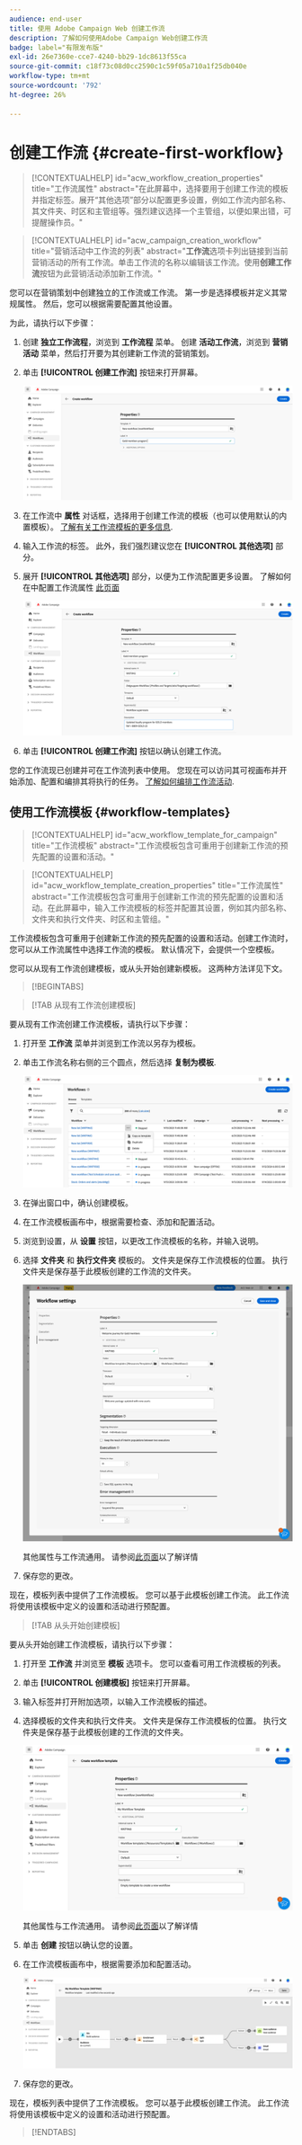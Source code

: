 ```yaml
---
audience: end-user
title: 使用 Adobe Campaign Web 创建工作流
description: 了解如何使用Adobe Campaign Web创建工作流
badge: label="有限发布版"
exl-id: 26e7360e-cce7-4240-bb29-1dc8613f55ca
source-git-commit: c18f73c08d0cc2590c1c59f05a710a1f25db040e
workflow-type: tm+mt
source-wordcount: '792'
ht-degree: 26%

---
```



# 创建工作流 {#create-first-workflow}

>[!CONTEXTUALHELP]
>id="acw_workflow_creation_properties"
>title="工作流属性"
>abstract="在此屏幕中，选择要用于创建工作流的模板并指定标签。展开“其他选项”部分以配置更多设置，例如工作流内部名称、其文件夹、时区和主管组等。强烈建议选择一个主管组，以便如果出错，可提醒操作员。"


>[!CONTEXTUALHELP]
>id="acw_campaign_creation_workflow"
>title="营销活动中工作流的列表"
>abstract="**工作流**&#x200B;选项卡列出链接到当前营销活动的所有工作流。单击工作流的名称以编辑该工作流。使用&#x200B;**创建工作流**&#x200B;按钮为此营销活动添加新工作流。"

您可以在营销策划中创建独立的工作流或工作流。 第一步是选择模板并定义其常规属性。 然后，您可以根据需要配置其他设置。

为此，请执行以下步骤：

1. 创建 **独立工作流程**，浏览到 **工作流程** 菜单。 创建 **活动工作流**，浏览到 **营销活动** 菜单，然后打开要为其创建新工作流的营销策划。

1. 单击 **[!UICONTROL 创建工作流]** 按钮来打开屏幕。

   ![](assets/workflow-create.png)

1. 在工作流中 **属性** 对话框，选择用于创建工作流的模板（也可以使用默认的内置模板）。 [了解有关工作流模板的更多信息](#workflow-templates).

1. 输入工作流的标签。 此外，我们强烈建议您在 **[!UICONTROL 其他选项]** 部分。

1. 展开 **[!UICONTROL 其他选项]** 部分，以便为工作流配置更多设置。 了解如何在中配置工作流属性 [此页面](workflow-settings.md#properties)

   ![](assets/workflow-additional-options.png)

1. 单击 **[!UICONTROL 创建工作流]** 按钮以确认创建工作流。

您的工作流现已创建并可在工作流列表中使用。 您现在可以访问其可视画布并开始添加、配置和编排其将执行的任务。 [了解如何编排工作流活动](orchestrate-activities.md).

## 使用工作流模板 {#workflow-templates}

>[!CONTEXTUALHELP]
>id="acw_workflow_template_for_campaign"
>title="工作流模板"
>abstract="工作流模板包含可重用于创建新工作流的预先配置的设置和活动。"

>[!CONTEXTUALHELP]
>id="acw_workflow_template_creation_properties"
>title="工作流属性"
>abstract="工作流模板包含可重用于创建新工作流的预先配置的设置和活动。在此屏幕中，输入工作流模板的标签并配置其设置，例如其内部名称、文件夹和执行文件夹、时区和主管组。"

工作流模板包含可重用于创建新工作流的预先配置的设置和活动。创建工作流时，您可以从工作流属性中选择工作流的模板。 默认情况下，会提供一个空模板。

您可以从现有工作流创建模板，或从头开始创建新模板。 这两种方法详见下文。

>[!BEGINTABS]

>[!TAB 从现有工作流创建模板]

要从现有工作流创建工作流模板，请执行以下步骤：

1. 打开至 **工作流** 菜单并浏览到工作流以另存为模板。
1. 单击工作流名称右侧的三个圆点，然后选择 **复制为模板**.

   ![](assets/wf-copy-as-template.png)

1. 在弹出窗口中，确认创建模板。
1. 在工作流模板画布中，根据需要检查、添加和配置活动。
1. 浏览到设置，从 **设置** 按钮，以更改工作流模板的名称，并输入说明。
1. 选择 **文件夹** 和 **执行文件夹** 模板的。 文件夹是保存工作流模板的位置。 执行文件夹是保存基于此模板创建的工作流的文件夹。

   ![](assets/wf-settings-template.png)

   其他属性与工作流通用。 请参阅[此页面](workflow-settings.md#properties)以了解详情

1. 保存您的更改。

现在，模板列表中提供了工作流模板。 您可以基于此模板创建工作流。 此工作流将使用该模板中定义的设置和活动进行预配置。


>[!TAB 从头开始创建模板]


要从头开始创建工作流模板，请执行以下步骤：

1. 打开至 **工作流** 并浏览至 **模板** 选项卡。 您可以查看可用工作流模板的列表。
1. 单击 **[!UICONTROL 创建模板]** 按钮来打开屏幕。
1. 输入标签并打开附加选项，以输入工作流模板的描述。
1. 选择模板的文件夹和执行文件夹。 文件夹是保存工作流模板的位置。 执行文件夹是保存基于此模板创建的工作流的文件夹。

   ![](assets/new-wf-template.png)

   其他属性与工作流通用。 请参阅[此页面](workflow-settings.md#properties)以了解详情

1. 单击 **创建** 按钮以确认您的设置。
1. 在工作流模板画布中，根据需要添加和配置活动。

   ![](assets/wf-template-activities.png)

1. 保存您的更改。

现在，模板列表中提供了工作流模板。 您可以基于此模板创建工作流。 此工作流将使用该模板中定义的设置和活动进行预配置。

>[!ENDTABS]
